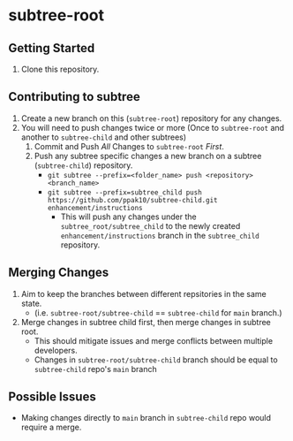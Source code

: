 # subtree-root

## Getting Started
1. Clone this repository.

## Contributing to subtree
1. Create a new branch on this (`subtree-root`) repository for any changes.
2. You will need to push changes twice or more (Once to `subtree-root` and another to `subtree-child` and other subtrees)
    1. Commit and Push *All* Changes to `subtree-root` *First*.
    2. Push any subtree specific changes a new branch on a subtree (`subtree-child`) repository.
        - `git subtree --prefix=<folder_name> push <repository> <branch_name>`
        - `git subtree --prefix=subtree_child push https://github.com/ppak10/subtree-child.git enhancement/instructions`
          - This will push any changes under the `subtree_root/subtree_child` to the newly created `enhancement/instructions` branch in the `subtree_child` repository.

## Merging Changes
1. Aim to keep the branches between different repsitories in the same state.
    - (i.e. `subtree-root/subtree-child` == `subtree-child` for `main` branch.)
2. Merge changes in subtree child first, then merge changes in subtree root.
    - This should mitigate issues and merge conflicts between multiple developers.
    - Changes in `subtree-root/subtree-child` branch should be equal to `subtree-child` repo's `main` branch

## Possible Issues 
* Making changes directly to `main` branch in `subtree-child` repo would require a merge.

